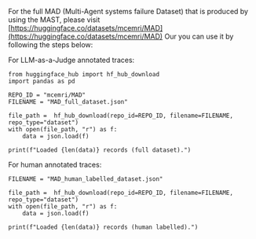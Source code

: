 For the full MAD (Multi-Agent systems failure Dataset) that is produced by using the MAST, please visit [https://huggingface.co/datasets/mcemri/MAD](https://huggingface.co/datasets/mcemri/MAD)
Our you can use it by following the steps below:

For LLM-as-a-Judge annotated traces:
```
from huggingface_hub import hf_hub_download
import pandas as pd

REPO_ID = "mcemri/MAD"
FILENAME = "MAD_full_dataset.json"

file_path =  hf_hub_download(repo_id=REPO_ID, filename=FILENAME, repo_type="dataset")
with open(file_path, "r") as f:
    data = json.load(f)

print(f"Loaded {len(data)} records (full dataset).")
```

For human annotated traces:
```
FILENAME = "MAD_human_labelled_dataset.json"

file_path =  hf_hub_download(repo_id=REPO_ID, filename=FILENAME, repo_type="dataset")
with open(file_path, "r") as f:
    data = json.load(f)

print(f"Loaded {len(data)} records (human labelled).")
```
